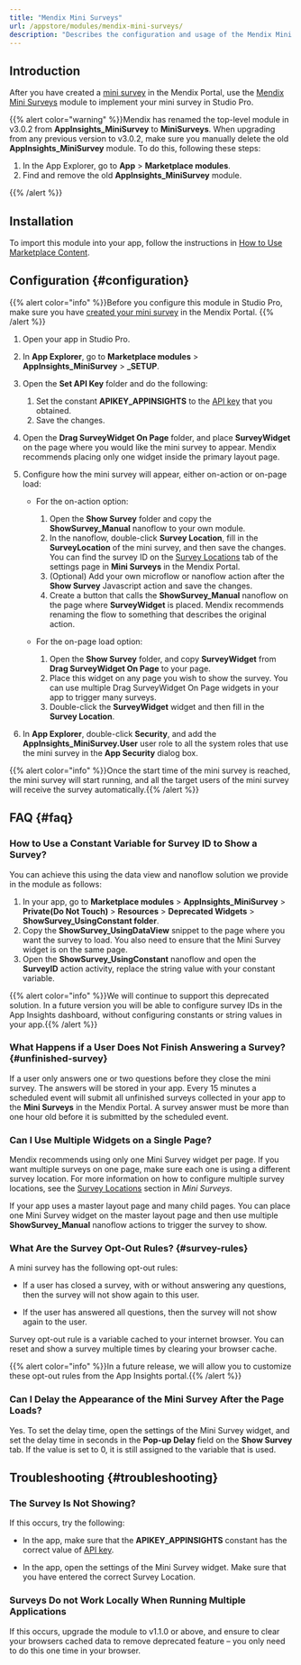 ```yaml
---
title: "Mendix Mini Surveys"
url: /appstore/modules/mendix-mini-surveys/
description: "Describes the configuration and usage of the Mendix Mini Surveys module, which is available in the Mendix Marketplace."
---
```


## Introduction

After you have created a [mini survey](/developerportal/app-insights/mini-surveys/) in the Mendix Portal, use the [Mendix Mini Surveys](https://marketplace.mendix.com/link/component/205483) module to implement your mini survey in Studio Pro.

{{% alert color="warning" %}}Mendix has renamed the top-level module in v3.0.2 from **AppInsights_MiniSurvey** to **MiniSurveys**. When upgrading from any previous version to v3.0.2, make sure you manually delete the old **AppInsights_MiniSurvey** module. To do this, following these steps:

1. In the App Explorer, go to **App** > **Marketplace modules**.
2. Find and remove the old **AppInsights_MiniSurvey** module.

{{% /alert %}}

## Installation

To import this module into your app, follow the instructions in [How to Use Marketplace Content](/appstore/use-content/).

## Configuration {#configuration}

{{% alert color="info" %}}Before you configure this module in Studio Pro, make sure you have [created your mini survey](/developerportal/app-insights/mini-surveys/#create-survey) in the Mendix Portal. {{% /alert %}}

1. Open your app in Studio Pro.
2. In **App Explorer**, go to **Marketplace modules** > **AppInsights_MiniSurvey** > **\_SETUP**.
3. Open the **Set API Key** folder and do the following:
    1. Set the constant **APIKEY_APPINSIGHTS** to the [API key](/developerportal/app-insights/mini-surveys/#obtain-api-key) that you obtained.
    2. Save the changes.
4. Open the **Drag SurveyWidget On Page** folder, and place **SurveyWidget** on the page where you would like the mini survey to appear. Mendix recommends placing only one widget inside the primary layout page.
5. Configure how the mini survey will appear, either on-action or on-page load:

    * For the on-action option:

        1. Open the **Show Survey** folder and copy the **ShowSurvey_Manual** nanoflow to your own module.
        2. In the nanoflow, double-click **Survey Location**, fill in the **SurveyLocation** of the mini survey, and then save the changes. You can find the survey ID on the [Survey Locations](/developerportal/app-insights/mini-surveys/#survey-locations) tab of the settings page in **Mini Surveys** in the Mendix Portal.
        3. (Optional) Add your own microflow or nanoflow action after the **Show Survey** Javascript action and save the changes.
        4. Create a button that calls the **ShowSurvey_Manual** nanoflow on the page where **SurveyWidget** is placed. Mendix recommends renaming the flow to something that describes the original action.

    * For the on-page load option:
    
        1. Open the **Show Survey** folder, and copy **SurveyWidget** from **Drag SurveyWidget On Page** to your page.
        2. Place this widget on any page you wish to show the survey. You can use multiple Drag SurveyWidget On Page widgets in your app to trigger many surveys.
        3. Double-click the **SurveyWidget** widget and then fill in the **Survey Location**.

6. In **App Explorer**, double-click **Security**, and add the **AppInsights_MiniSurvey.User** user role to all the system roles that use the mini survey in the **App Security** dialog box.

{{% alert color="info" %}}Once the start time of the mini survey is reached, the mini survey will start running, and all the target users of the mini survey will receive the survey automatically.{{% /alert %}}

## FAQ {#faq} 

### How to Use a Constant Variable for Survey ID to Show a Survey? 

You can achieve this using the data view and nanoflow solution we provide in the module as follows:

1. In your app, go to **Marketplace modules** > **AppInsights_MiniSurvey** > **Private(Do Not Touch)** > **Resources** > **Deprecated Widgets** > **ShowSurvey_UsingConstant folder**. 
2. Copy the **ShowSurvey_UsingDataView** snippet to the page where you want the survey to load. You also need to ensure that the Mini Survey widget is on the same page.
3. Open the **ShowSurvey_UsingConstant** nanoflow and open the **SurveyID** action activity, replace the string value with your constant variable.

{{% alert color="info" %}}We will continue to support this deprecated solution. In a future version you will be able to configure survey IDs in the App Insights dashboard, without configuring constants or string values in your app.{{% /alert %}} 

### What Happens if a User Does Not Finish Answering a Survey? {#unfinished-survey}

If a user only answers one or two questions before they close the mini survey. The answers will be stored in your app. Every 15 minutes a scheduled event will submit all unfinished surveys collected in your app to the **Mini Surveys** in the Mendix Portal. A survey answer must be more than one hour old before it is submitted by the scheduled event.

### Can I Use Multiple Widgets on a Single Page?

Mendix recommends using only one Mini Survey widget per page. If you want multiple surveys on one page, make sure each one is using a different survey location. For more information on how to configure multiple survey locations, see the [Survey Locations](/developerportal/app-insights/mini-surveys/#survey-locations) section in *Mini Surveys*.

If your app uses a master layout page and many child pages. You can place one Mini Survey widget on the master layout page and then use multiple **ShowSurvey_Manual** nanoflow actions to trigger the survey to show.

### What Are the Survey Opt-Out Rules? {#survey-rules} 

A mini survey has the following opt-out rules: 

* If a user has closed a survey, with or without answering any questions, then the survey will not show again to this user.

* If the user has answered all questions, then the survey will not show again to the user. 

Survey opt-out rule is a variable cached to your internet browser. You can reset and show a survey multiple times by clearing your browser cache.

{{% alert color="info" %}}In a future release, we will allow you to customize these opt-out rules from the App Insights portal.{{% /alert %}} 

### Can I Delay the Appearance of the Mini Survey After the Page Loads?

Yes. To set the delay time, open the settings of the Mini Survey widget, and set the delay time in seconds in the **Pop-up Delay** field on the **Show Survey** tab. If the value is set to 0, it is still assigned to the variable that is used.

## Troubleshooting {#troubleshooting} 

### The Survey Is Not Showing?

If this occurs, try the following:

* In the app, make sure that the **APIKEY_APPINSIGHTS** constant has the correct value of [API key](/developerportal/app-insights/mini-surveys/#obtain-api-key).

* In the app, open the settings of the Mini Survey widget. Make sure that you have entered the correct Survey Location.

### Surveys Do not Work Locally When Running Multiple Applications

If this occurs, upgrade the module to v1.1.0 or above, and ensure to clear your browsers cached data to remove deprecated feature – you only need to do this one time in your browser.
